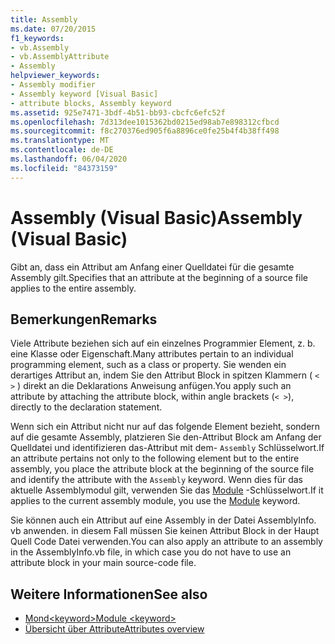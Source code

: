```yaml
---
title: Assembly
ms.date: 07/20/2015
f1_keywords:
- vb.Assembly
- vb.AssemblyAttribute
- Assembly
helpviewer_keywords:
- Assembly modifier
- Assembly keyword [Visual Basic]
- attribute blocks, Assembly keyword
ms.assetid: 925e7471-3bdf-4b51-bb93-cbcfc6efc52f
ms.openlocfilehash: 7d313dee1015362bd0215ed98ab7e898312cfbcd
ms.sourcegitcommit: f8c270376ed905f6a8896ce0fe25b4f4b38ff498
ms.translationtype: MT
ms.contentlocale: de-DE
ms.lasthandoff: 06/04/2020
ms.locfileid: "84373159"
---
```

# <a name="assembly-visual-basic"></a><span data-ttu-id="e1c43-102">Assembly (Visual Basic)</span><span class="sxs-lookup"><span data-stu-id="e1c43-102">Assembly (Visual Basic)</span></span>
<span data-ttu-id="e1c43-103">Gibt an, dass ein Attribut am Anfang einer Quelldatei für die gesamte Assembly gilt.</span><span class="sxs-lookup"><span data-stu-id="e1c43-103">Specifies that an attribute at the beginning of a source file applies to the entire assembly.</span></span>  
  
## <a name="remarks"></a><span data-ttu-id="e1c43-104">Bemerkungen</span><span class="sxs-lookup"><span data-stu-id="e1c43-104">Remarks</span></span>  
 <span data-ttu-id="e1c43-105">Viele Attribute beziehen sich auf ein einzelnes Programmier Element, z. b. eine Klasse oder Eigenschaft.</span><span class="sxs-lookup"><span data-stu-id="e1c43-105">Many attributes pertain to an individual programming element, such as a class or property.</span></span> <span data-ttu-id="e1c43-106">Sie wenden ein derartiges Attribut an, indem Sie den Attribut Block in spitzen Klammern ( `< >` ) direkt an die Deklarations Anweisung anfügen.</span><span class="sxs-lookup"><span data-stu-id="e1c43-106">You apply such an attribute by attaching the attribute block, within angle brackets (`< >`), directly to the declaration statement.</span></span>  
  
 <span data-ttu-id="e1c43-107">Wenn sich ein Attribut nicht nur auf das folgende Element bezieht, sondern auf die gesamte Assembly, platzieren Sie den-Attribut Block am Anfang der Quelldatei und identifizieren das-Attribut mit dem- `Assembly` Schlüsselwort.</span><span class="sxs-lookup"><span data-stu-id="e1c43-107">If an attribute pertains not only to the following element but to the entire assembly, you place the attribute block at the beginning of the source file and identify the attribute with the `Assembly` keyword.</span></span> <span data-ttu-id="e1c43-108">Wenn dies für das aktuelle Assemblymodul gilt, verwenden Sie das [Module](module-keyword.md) -Schlüsselwort.</span><span class="sxs-lookup"><span data-stu-id="e1c43-108">If it applies to the current assembly module, you use the [Module](module-keyword.md) keyword.</span></span>  
  
 <span data-ttu-id="e1c43-109">Sie können auch ein Attribut auf eine Assembly in der Datei AssemblyInfo. vb anwenden. in diesem Fall müssen Sie keinen Attribut Block in der Haupt Quell Code Datei verwenden.</span><span class="sxs-lookup"><span data-stu-id="e1c43-109">You can also apply an attribute to an assembly in the AssemblyInfo.vb file, in which case you do not have to use an attribute block in your main source-code file.</span></span>  
  
## <a name="see-also"></a><span data-ttu-id="e1c43-110">Weitere Informationen</span><span class="sxs-lookup"><span data-stu-id="e1c43-110">See also</span></span>

- [<span data-ttu-id="e1c43-111">Mond\<keyword></span><span class="sxs-lookup"><span data-stu-id="e1c43-111">Module \<keyword></span></span>](module-keyword.md)
- [<span data-ttu-id="e1c43-112">Übersicht über Attribute</span><span class="sxs-lookup"><span data-stu-id="e1c43-112">Attributes overview</span></span>](../../programming-guide/concepts/attributes/index.md)
